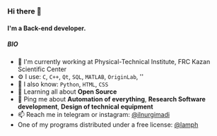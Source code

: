 ### Hi there 👋

#### I'm a Back-end developer.

##### BIO

- 🔭 I'm currently working at Physical-Technical Institute, FRC Kazan Scientific Center
- ⚙️ I use: `C`, `C++`, `Qt`, `SQL`, `MATLAB`, `OriginLab`, ''
- 💬 I also know: `Python`, `HTML`, `CSS`
- 🌱 Learning all about **Open Source**
- 💬 Ping me about **Automation of everything**, **Research Software development**, **Design of technical equipment**
- 📫 Reach me in telegram or instagram: [@ilnurgimadi](https://t.me/ilnurgimadi)
- One of my programs distributed under a free license: [@lamph](https://github.com/llnoor/PROJECT_LAMPh)
